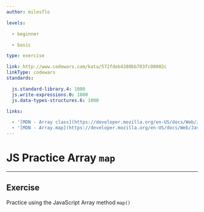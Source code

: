 ```yaml
---
author: milesflo

levels:

  - beginner

  - basic

type: exercise

link: http://www.codewars.com/kata/572fdeb4380bb703fc00002c
linkType: codewars
standards:

  js.standard-library.4: 1000
  js.write-expressions.0: 1000
  js.data-types-structures.6: 1000

links:

  - '[MDN - Array class](https://developer.mozilla.org/en-US/docs/Web/JavaScript/Reference/Global_Objects/Array)'
  - '[MDN - Array.map](https://developer.mozilla.org/en-US/docs/Web/JavaScript/Reference/Global_Objects/Array/map)'
---
```


# JS Practice Array `map`

---
## Exercise

Practice using the JavaScript Array method `map()`
